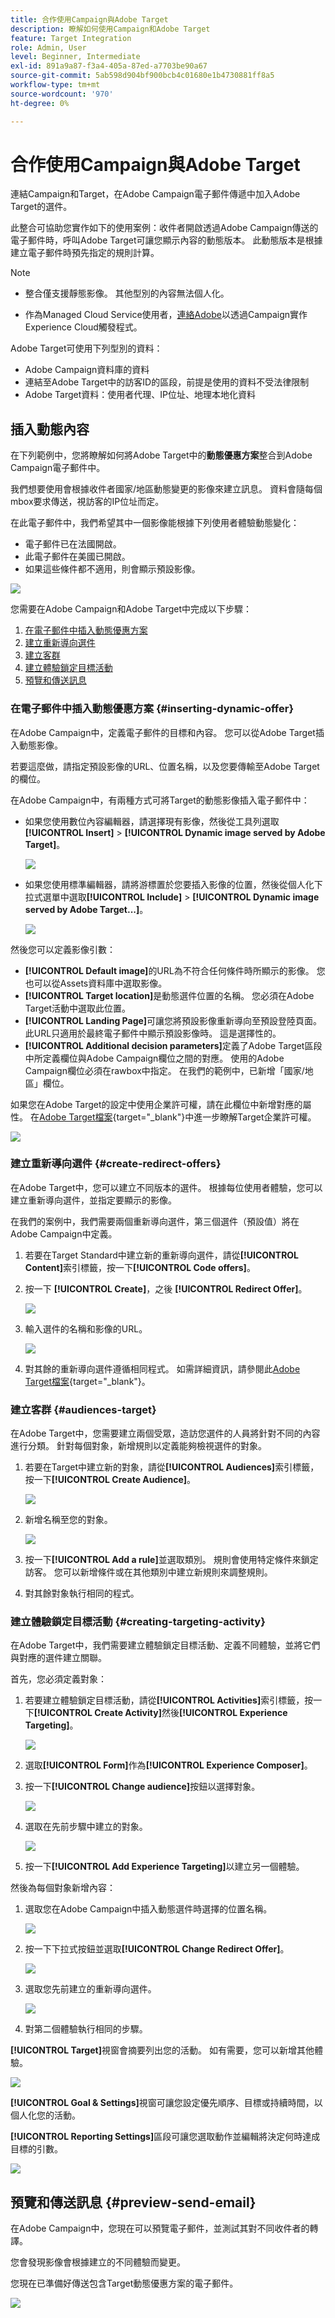 ```yaml
---
title: 合作使用Campaign與Adobe Target
description: 瞭解如何使用Campaign和Adobe Target
feature: Target Integration
role: Admin, User
level: Beginner, Intermediate
exl-id: 891a9a87-f3a4-405a-87ed-a7703be90a67
source-git-commit: 5ab598d904bf900bcb4c01680e1b4730881ff8a5
workflow-type: tm+mt
source-wordcount: '970'
ht-degree: 0%

---
```


# 合作使用Campaign與Adobe Target

連結Campaign和Target，在Adobe Campaign電子郵件傳遞中加入Adobe Target的選件。

此整合可協助您實作如下的使用案例：收件者開啟透過Adobe Campaign傳送的電子郵件時，呼叫Adobe Target可讓您顯示內容的動態版本。 此動態版本是根據建立電子郵件時預先指定的規則計算。

>[!NOTE]
>* 整合僅支援靜態影像。 其他型別的內容無法個人化。
>
>* 作為Managed Cloud Service使用者，[連絡Adobe](../start/campaign-faq.md#support)以透過Campaign實作Experience Cloud觸發程式。

Adobe Target可使用下列型別的資料：

* Adobe Campaign資料庫的資料
* 連結至Adobe Target中的訪客ID的區段，前提是使用的資料不受法律限制
* Adobe Target資料：使用者代理、IP位址、地理本地化資料

## 插入動態內容

在下列範例中，您將瞭解如何將Adobe Target中的&#x200B;**動態優惠方案**&#x200B;整合到Adobe Campaign電子郵件中。

我們想要使用會根據收件者國家/地區動態變更的影像來建立訊息。 資料會隨每個mbox要求傳送，視訪客的IP位址而定。

在此電子郵件中，我們希望其中一個影像能根據下列使用者體驗動態變化：

* 電子郵件已在法國開啟。
* 此電子郵件在美國已開啟。
* 如果這些條件都不適用，則會顯示預設影像。

![](assets/target_4.png)

您需要在Adobe Campaign和Adobe Target中完成以下步驟：

1. [在電子郵件中插入動態優惠方案](#inserting-dynamic-offer)
1. [建立重新導向選件](#create-redirect-offers)
1. [建立客群](#audiences-target)
1. [建立體驗鎖定目標活動](#creating-targeting-activity)
1. [預覽和傳送訊息](#preview-send-email)

### 在電子郵件中插入動態優惠方案 {#inserting-dynamic-offer}

在Adobe Campaign中，定義電子郵件的目標和內容。 您可以從Adobe Target插入動態影像。

若要這麼做，請指定預設影像的URL、位置名稱，以及您要傳輸至Adobe Target的欄位。

在Adobe Campaign中，有兩種方式可將Target的動態影像插入電子郵件中：

* 如果您使用數位內容編輯器，請選擇現有影像，然後從工具列選取&#x200B;**[!UICONTROL Insert]** > **[!UICONTROL Dynamic image served by Adobe Target]**。

  ![](assets/target_5.png)

* 如果您使用標準編輯器，請將游標置於您要插入影像的位置，然後從個人化下拉式選單中選取&#x200B;**[!UICONTROL Include]** > **[!UICONTROL Dynamic image served by Adobe Target...]**。

  ![](assets/target_12.png)

然後您可以定義影像引數：

* **[!UICONTROL Default image]**&#x200B;的URL為不符合任何條件時所顯示的影像。 您也可以從Assets資料庫中選取影像。
* **[!UICONTROL Target location]**&#x200B;是動態選件位置的名稱。 您必須在Adobe Target活動中選取此位置。
* **[!UICONTROL Landing Page]**&#x200B;可讓您將預設影像重新導向至預設登陸頁面。 此URL只適用於最終電子郵件中顯示預設影像時。 這是選擇性的。
* **[!UICONTROL Additional decision parameters]**&#x200B;定義了Adobe Target區段中所定義欄位與Adobe Campaign欄位之間的對應。 使用的Adobe Campaign欄位必須在rawbox中指定。 在我們的範例中，已新增「國家/地區」欄位。

如果您在Adobe Target的設定中使用企業許可權，請在此欄位中新增對應的屬性。 在[Adobe Target檔案](https://experienceleague.adobe.com/zh-hant/docs/target/using/administer/manage-users/enterprise/properties-overview#administer){target="_blank"}中進一步瞭解Target企業許可權。

![](assets/target_13.png)

### 建立重新導向選件 {#create-redirect-offers}

在Adobe Target中，您可以建立不同版本的選件。 根據每位使用者體驗，您可以建立重新導向選件，並指定要顯示的影像。

在我們的案例中，我們需要兩個重新導向選件，第三個選件（預設值）將在Adobe Campaign中定義。

1. 若要在Target Standard中建立新的重新導向選件，請從&#x200B;**[!UICONTROL Content]**&#x200B;索引標籤，按一下&#x200B;**[!UICONTROL Code offers]**。

1. 按一下 **[!UICONTROL Create]**，之後 **[!UICONTROL Redirect Offer]**。

   ![](assets/target_9.png)

1. 輸入選件的名稱和影像的URL。

   ![](assets/target_6.png)

1. 對其餘的重新導向選件遵循相同程式。 如需詳細資訊，請參閱此[Adobe Target檔案](https://experienceleague.adobe.com/docs/target/using/experiences/offers/offer-redirect.html?lang=zh-Hant#experiences){target="_blank"}。

### 建立客群 {#audiences-target}

在Adobe Target中，您需要建立兩個受眾，造訪您選件的人員將針對不同的內容進行分類。 針對每個對象，新增規則以定義能夠檢視選件的對象。

1. 若要在Target中建立新的對象，請從&#x200B;**[!UICONTROL Audiences]**&#x200B;索引標籤，按一下&#x200B;**[!UICONTROL Create Audience]**。

   ![](assets/audiences_1.png)

1. 新增名稱至您的對象。

   ![](assets/audiences_2.png)

1. 按一下&#x200B;**[!UICONTROL Add a rule]**&#x200B;並選取類別。 規則會使用特定條件來鎖定訪客。 您可以新增條件或在其他類別中建立新規則來調整規則。

1. 對其餘對象執行相同的程式。

### 建立體驗鎖定目標活動 {#creating-targeting-activity}

在Adobe Target中，我們需要建立體驗鎖定目標活動、定義不同體驗，並將它們與對應的選件建立關聯。

首先，您必須定義對象：

1. 若要建立體驗鎖定目標活動，請從&#x200B;**[!UICONTROL Activities]**&#x200B;索引標籤，按一下&#x200B;**[!UICONTROL Create Activity]**&#x200B;然後&#x200B;**[!UICONTROL Experience Targeting]**。

   ![](assets/target_10.png)

1. 選取&#x200B;**[!UICONTROL Form]**&#x200B;作為&#x200B;**[!UICONTROL Experience Composer]**。

1. 按一下&#x200B;**[!UICONTROL Change audience]**&#x200B;按鈕以選擇對象。

   ![](assets/target_10_2.png)

1. 選取在先前步驟中建立的對象。

   ![](assets/target_10_3.png)

1. 按一下&#x200B;**[!UICONTROL Add Experience Targeting]**&#x200B;以建立另一個體驗。

然後為每個對象新增內容：

1. 選取您在Adobe Campaign中插入動態選件時選擇的位置名稱。

   ![](assets/target_15.png)

1. 按一下下拉式按鈕並選取&#x200B;**[!UICONTROL Change Redirect Offer]**。

   ![](assets/target_content.png)

1. 選取您先前建立的重新導向選件。

   ![](assets/target_content_2.png)

1. 對第二個體驗執行相同的步驟。

**[!UICONTROL Target]**&#x200B;視窗會摘要列出您的活動。 如有需要，您可以新增其他體驗。

![](assets/target_experience.png)

**[!UICONTROL Goal & Settings]**&#x200B;視窗可讓您設定優先順序、目標或持續時間，以個人化您的活動。

**[!UICONTROL Reporting Settings]**&#x200B;區段可讓您選取動作並編輯將決定何時達成目標的引數。

![](assets/target_experience_2.png)

## 預覽和傳送訊息 {#preview-send-email}

在Adobe Campaign中，您現在可以預覽電子郵件，並測試其對不同收件者的轉譯。

您會發現影像會根據建立的不同體驗而變更。

您現在已準備好傳送包含Target動態優惠方案的電子郵件。

![](assets/target_20.png)
